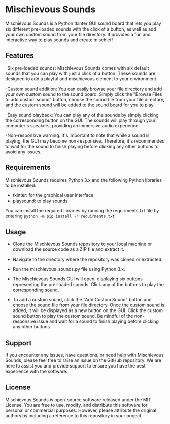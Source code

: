 # Mischievous Sounds
Mischievous Sounds is a Python tkinter GUI sound board that lets you play six different pre-loaded sounds with the click of a button, as well as add your own custom sound from your file directory. It provides a fun and interactive way to play sounds and create mischief!

## Features
-Six pre-loaded sounds: Mischievous Sounds comes with six default sounds that you can play with just a click of a button. These sounds are designed to add a playful and mischievous element to your environment.

-Custom sound addition: You can easily browse your file directory and add your own custom sound to the sound board. Simply click the "Browse Files to add custom sound" button, choose the sound file from your file directory, and the custom sound will be added to the sound board for you to play.

-Easy sound playback: You can play any of the sounds by simply clicking the corresponding button on the GUI. The sounds will play through your computer's speakers, providing an immersive audio experience.

-Non-responsive warning: It's important to note that while a sound is playing, the GUI may become non-responsive. Therefore, it's recommended to wait for the sound to finish playing before clicking any other buttons to avoid any issues.

## Requirements
Mischievous Sounds requires Python 3.x and the following Python libraries to be installed:
- tkinter: for the graphical user interface.
- playsound: to play sounds

You can install the required libraries by running the requirments.txt file by entering 
```python -m pip install -r requirments.txt```

## Usage
- Clone the Mischievous Sounds repository to your local machine or download the source code as a ZIP file and extract it.

- Navigate to the directory where the repository was cloned or extracted.

- Run the mischievous_sounds.py file using Python 3.x. 
- The Mischievous Sounds GUI will open, displaying six buttons representing the pre-loaded sounds. Click any of the buttons to play the corresponding sound.

- To add a custom sound, click the "Add Custom Sound" button and choose the sound file from your file directory. Once the custom sound is added, it will be displayed as a new button on the GUI. Click the custom sound button to play the custom sound. Be mindful of the non-responsive issue and wait for a sound to finish playing before clicking any other buttons.

## Support
If you encounter any issues, have questions, or need help with Mischievous Sounds, please feel free to raise an issue on the GitHub repository. We are here to assist you and provide support to ensure you have the best experience with the software.

## License
Mischievous Sounds is open-source software released under the MIT License. You are free to use, modify, and distribute this software for personal or commercial purposes. However, please attribute the original authors by including a reference to this repository in your project.
